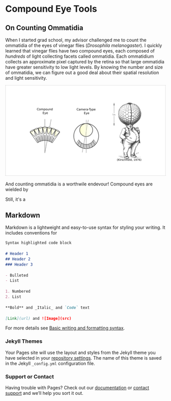 # Compound Eye Tools
## On Counting Ommatidia

When I started grad school, my advisor challenged me to count the ommatidia of the eyes of vinegar flies (_Drosophila melanogaster_). I quickly learned that vinegar flies have two compound eyes, each composed of _hundreds_ of light collecting facets called ommatidia. Each ommatidium collects an approximate pixel captured by the retina so that large ommatidia have greater sensitivity to low light levels. By knowing the number and size of ommatidia, we can figure out a good deal about their spatial resolution and light sensitivity. 

![Image](figs/resolution.png)

And counting ommatidia is a worthwile endevour! Compound eyes are wielded by 

Still, it's a 

## Markdown

Markdown is a lightweight and easy-to-use syntax for styling your writing. It includes conventions for

```markdown
Syntax highlighted code block

# Header 1
## Header 2
### Header 3

- Bulleted
- List

1. Numbered
2. List

**Bold** and _Italic_ and `Code` text

[Link](url) and ![Image](src)
```

For more details see [Basic writing and formatting syntax](https://docs.github.com/en/github/writing-on-github/getting-started-with-writing-and-formatting-on-github/basic-writing-and-formatting-syntax).

### Jekyll Themes

Your Pages site will use the layout and styles from the Jekyll theme you have selected in your [repository settings](https://github.com/jpcurrea/eye_tools/settings/pages). The name of this theme is saved in the Jekyll `_config.yml` configuration file.

### Support or Contact

Having trouble with Pages? Check out our [documentation](https://docs.github.com/categories/github-pages-basics/) or [contact support](https://support.github.com/contact) and we’ll help you sort it out.
